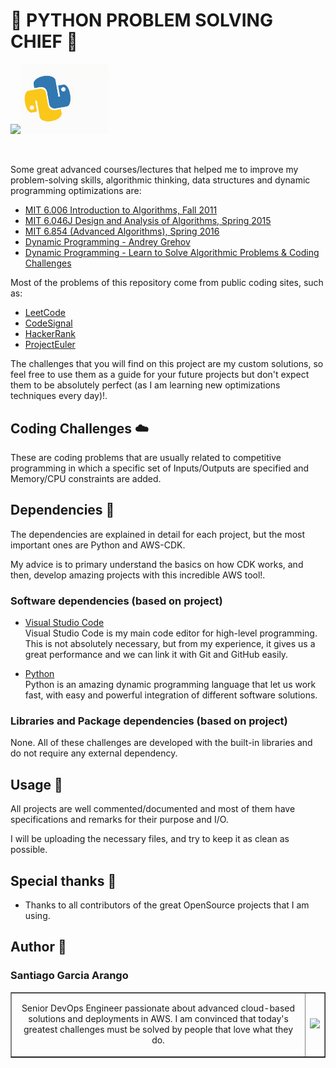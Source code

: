 # :snake: PYTHON PROBLEM SOLVING CHIEF :snake:

<img src="assets/CodingGIF.gif" width=30%><img src="assets/PythonGIF.gif" width=28%>

<br>

Some great advanced courses/lectures that helped me to improve my problem-solving skills, algorithmic thinking, data structures and dynamic programming optimizations are:

- [MIT 6.006 Introduction to Algorithms, Fall 2011](https://youtube.com/playlist?list=PLUl4u3cNGP61Oq3tWYp6V_F-5jb5L2iHb)
- [MIT 6.046J Design and Analysis of Algorithms, Spring 2015](https://youtube.com/playlist?list=PLUl4u3cNGP6317WaSNfmCvGym2ucw3oGp)
- [MIT 6.854 (Advanced Algorithms), Spring 2016](https://youtube.com/playlist?list=PL6ogFv-ieghdoGKGg2Bik3Gl1glBTEu8c)
- [Dynamic Programming - Andrey Grehov](https://youtube.com/playlist?list=PLVrpF4r7WIhTT1hJqZmjP10nxsmrbRvlf)
- [Dynamic Programming - Learn to Solve Algorithmic Problems & Coding Challenges](https://youtu.be/oBt53YbR9Kk)

Most of the problems of this repository come from public coding sites, such as:

- [LeetCode](https://leetcode.com/problemset/all/)
- [CodeSignal](https://app.codesignal.com)
- [HackerRank](https://www.hackerrank.com/dashboard)
- [ProjectEuler](https://projecteuler.net/archives)

The challenges that you will find on this project are my custom solutions, so feel free to use them as a guide for your future projects but don't expect them to be absolutely perfect (as I am learning new optimizations techniques every day)!. <br>

## Coding Challenges :cloud:

These are coding problems that are usually related to competitive programming in which a specific set of Inputs/Outputs are specified and Memory/CPU constraints are added.

## Dependencies :vertical_traffic_light:

The dependencies are explained in detail for each project, but the most important ones are Python and AWS-CDK. <br>

My advice is to primary understand the basics on how CDK works, and then, develop amazing projects with this incredible AWS tool!. <br>

### Software dependencies (based on project)

- [Visual Studio Code](https://code.visualstudio.com/) <br>
  Visual Studio Code is my main code editor for high-level programming. This is not absolutely necessary, but from my experience, it gives us a great performance and we can link it with Git and GitHub easily. <br>

- [Python](https://www.python.org/) <br>
  Python is an amazing dynamic programming language that let us work fast, with easy and powerful integration of different software solutions. <br>

### Libraries and Package dependencies (based on project)

None. All of these challenges are developed with the built-in libraries and do not require any external dependency. <br>

## Usage :dizzy:

All projects are well commented/documented and most of them have specifications and remarks for their purpose and I/O. <br>

I will be uploading the necessary files, and try to keep it as clean as possible. <br>

## Special thanks :gift:

- Thanks to all contributors of the great OpenSource projects that I am using. <br>

## Author :musical_keyboard:

### Santiago Garcia Arango

<table border="1">
    <tr>
        <td>
            <p align="center">Senior DevOps Engineer passionate about advanced cloud-based solutions and deployments in AWS. I am convinced that today's greatest challenges must be solved by people that love what they do.</p>
        </td>
        <td>
            <p align="center"><img src="assets/SantiagoGarciaArangoPython.png" width=50%></p>
        </td>
    </tr>
</table>
